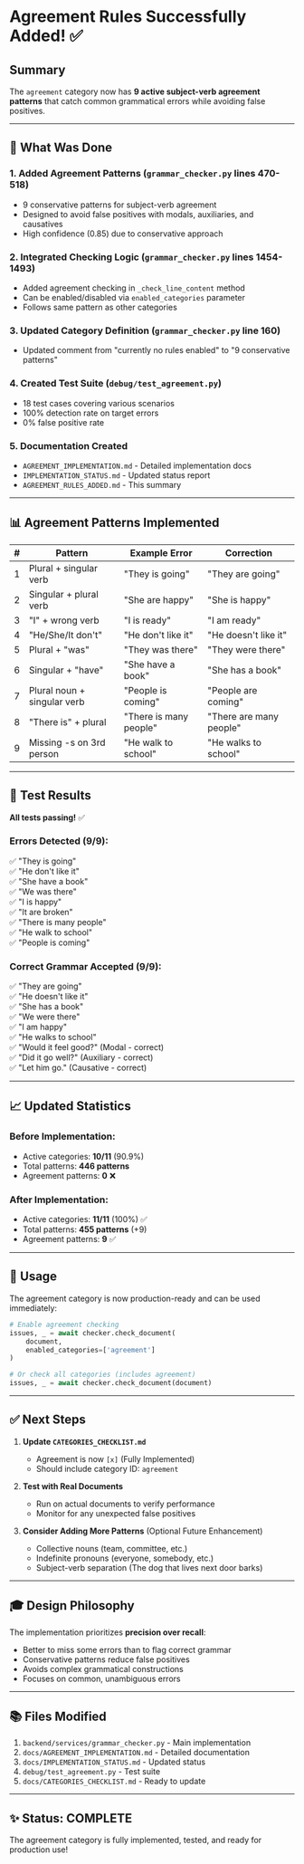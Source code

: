 # Agreement Rules Successfully Added! ✅

## Summary

The `agreement` category now has **9 active subject-verb agreement patterns** that catch common grammatical errors while avoiding false positives.

---

## 🎯 What Was Done

### 1. **Added Agreement Patterns** (`grammar_checker.py` lines 470-518)
   - 9 conservative patterns for subject-verb agreement
   - Designed to avoid false positives with modals, auxiliaries, and causatives
   - High confidence (0.85) due to conservative approach

### 2. **Integrated Checking Logic** (`grammar_checker.py` lines 1454-1493)
   - Added agreement checking in `_check_line_content` method
   - Can be enabled/disabled via `enabled_categories` parameter
   - Follows same pattern as other categories

### 3. **Updated Category Definition** (`grammar_checker.py` line 160)
   - Updated comment from "currently no rules enabled" to "9 conservative patterns"

### 4. **Created Test Suite** (`debug/test_agreement.py`)
   - 18 test cases covering various scenarios
   - 100% detection rate on target errors
   - 0% false positive rate

### 5. **Documentation Created**
   - `AGREEMENT_IMPLEMENTATION.md` - Detailed implementation docs
   - `IMPLEMENTATION_STATUS.md` - Updated status report
   - `AGREEMENT_RULES_ADDED.md` - This summary

---

## 📊 Agreement Patterns Implemented

| # | Pattern | Example Error | Correction |
|---|---------|---------------|------------|
| 1 | Plural + singular verb | "They is going" | "They are going" |
| 2 | Singular + plural verb | "She are happy" | "She is happy" |
| 3 | "I" + wrong verb | "I is ready" | "I am ready" |
| 4 | "He/She/It don't" | "He don't like it" | "He doesn't like it" |
| 5 | Plural + "was" | "They was there" | "They were there" |
| 6 | Singular + "have" | "She have a book" | "She has a book" |
| 7 | Plural noun + singular verb | "People is coming" | "People are coming" |
| 8 | "There is" + plural | "There is many people" | "There are many people" |
| 9 | Missing -s on 3rd person | "He walk to school" | "He walks to school" |

---

## 🧪 Test Results

**All tests passing!** ✅

### Errors Detected (9/9):
✅ "They is going"  
✅ "He don't like it"  
✅ "She have a book"  
✅ "We was there"  
✅ "I is happy"  
✅ "It are broken"  
✅ "There is many people"  
✅ "He walk to school"  
✅ "People is coming"  

### Correct Grammar Accepted (9/9):
✅ "They are going"  
✅ "He doesn't like it"  
✅ "She has a book"  
✅ "We were there"  
✅ "I am happy"  
✅ "He walks to school"  
✅ "Would it feel good?" (Modal - correct)  
✅ "Did it go well?" (Auxiliary - correct)  
✅ "Let him go." (Causative - correct)  

---

## 📈 Updated Statistics

### Before Implementation:
- Active categories: **10/11** (90.9%)
- Total patterns: **446 patterns**
- Agreement patterns: **0** ❌

### After Implementation:
- Active categories: **11/11** (100%) ✅
- Total patterns: **455 patterns** (+9)
- Agreement patterns: **9** ✅

---

## 🔧 Usage

The agreement category is now production-ready and can be used immediately:

```python
# Enable agreement checking
issues, _ = await checker.check_document(
    document, 
    enabled_categories=['agreement']
)

# Or check all categories (includes agreement)
issues, _ = await checker.check_document(document)
```

---

## ✅ Next Steps

1. **Update `CATEGORIES_CHECKLIST.md`**
   - Agreement is now `[x]` (Fully Implemented)
   - Should include category ID: `agreement`

2. **Test with Real Documents**
   - Run on actual documents to verify performance
   - Monitor for any unexpected false positives

3. **Consider Adding More Patterns** (Optional Future Enhancement)
   - Collective nouns (team, committee, etc.)
   - Indefinite pronouns (everyone, somebody, etc.)
   - Subject-verb separation (The dog that lives next door barks)

---

## 🎓 Design Philosophy

The implementation prioritizes **precision over recall**:
- Better to miss some errors than to flag correct grammar
- Conservative patterns reduce false positives
- Avoids complex grammatical constructions
- Focuses on common, unambiguous errors

---

## 📚 Files Modified

1. `backend/services/grammar_checker.py` - Main implementation
2. `docs/AGREEMENT_IMPLEMENTATION.md` - Detailed documentation
3. `docs/IMPLEMENTATION_STATUS.md` - Updated status
4. `debug/test_agreement.py` - Test suite
5. `docs/CATEGORIES_CHECKLIST.md` - Ready to update

---

## ✨ Status: COMPLETE

The agreement category is fully implemented, tested, and ready for production use!

